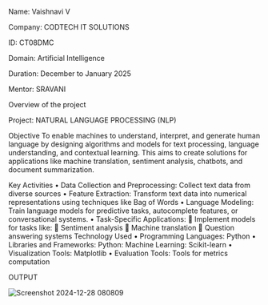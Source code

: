Name: Vaishnavi V

Company: CODTECH IT SOLUTIONS

ID:  CT08DMC

Domain: Artificial Intelligence

Duration: December to January 2025

Mentor: SRAVANI

Overview of the project

Project:  NATURAL LANGUAGE PROCESSING (NLP)

Objective
To enable machines to understand, interpret, and generate human language by designing algorithms and models for text processing, language understanding, and contextual learning. This aims to create solutions for applications like machine translation, sentiment analysis, chatbots, and document summarization.

Key Activities 
•	Data Collection and Preprocessing: Collect text data from diverse sources
•	Feature Extraction: Transform text data into numerical representations using techniques like Bag of Words
•	Language Modeling: Train language models for predictive tasks, autocomplete features, or conversational systems.
•	Task-Specific Applications:
	Implement models for tasks like:
	Sentiment analysis
	Machine translation
	Question answering systems
Technology Used
•	Programming Languages: Python
•	Libraries and Frameworks: Python: Machine Learning: Scikit-learn
•	Visualization Tools: Matplotlib
•	Evaluation Tools: Tools for metrics computation


OUTPUT

![Screenshot 2024-12-28 080809](https://github.com/user-attachments/assets/db13b737-cfab-4e70-9395-4307a26beed6)

